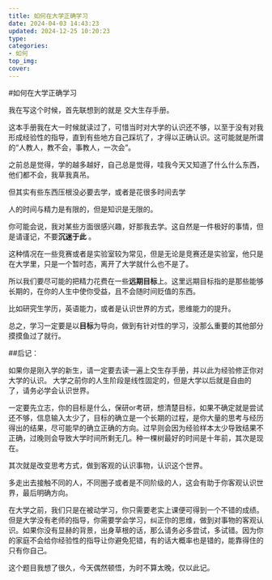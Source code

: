 ```yaml
---
title: 如何在大学正确学习
date: 2024-04-03 14:43:23
updated: 2024-12-25 10:20:23
type:
categories:
- 如何
top_img:
cover: 
---
```


#如何在大学正确学习


我在写这个时候，首先联想到的就是 交大生存手册。

这本手册我在大一时候就读过了，可惜当时对大学的认识还不够，以至于没有对我形成经验性的指导，直到有些地方自己踩坑了，才得以正确认识。这可能就是所谓的“人教人，教不会，事教人，一次会”。

之前总是觉得，学的越多越好，自己总是觉得，哇我今天又知道了什么什么东西，他们都不会，我草我真吊。

但其实有些东西压根没必要去学，或者是花很多时间去学

人的时间与精力是有限的，但是知识是无限的。

你可能会说，我对某些方面很感兴趣，好那我去学。这自然是一件极好的事情，但是请谨记，不要**沉迷于此** 。

这种情况在一些竞赛或者是实验室较为常见，但是无论是竞赛还是实验室，他只是在大学里，只是一个暂时态，离开了大学就什么也不是了。

所以我们要尽可能的把精力花费在一些**远期目标**上。这里远期目标指的是那些能够长期的，在你的人生中使你受益，且不会随时间贬值的东西。

比如研究生学历，英语能力，或者是认识世界的方式，思维能力的提升。

总之，学习一定要是以**目标**为导向，做到有针对性的学习，没那么重要的其他部分摸摸鱼过了就行。

##后记：

如果你是刚入学的新生，请一定要去读一遍上交生存手册，并以此为经验修正你对大学的认识。
大学之前你的人生阶段是线性固定的，但是大学以后就是自由的了，请务必学会认识世界。

一定要先立志，你的目标是什么，保研or考研，想清楚目标，如果不确定就是尝试还不够，信息输入太少了，目标的确立是一个长期的过程，是你大量的思考与经历得出的结果，尽可能早的确立正确的方向。过早则会因为经验样本太少导致结果不正确，过晚则会导致大学时间所剩无几。种一棵树最好的时间是十年前，其次是现在。

其次就是改变思考方式，做到客观的认识事物，认识这个世界。

多走出去接触不同的人，不同圈子或者是不同阶级的人，这会有助于你客观认识世界，最后明确方向。

在大学之前，我们只是在被动学习，你只需要老实上课便可得到一个不错的成绩。但是大学没有老师的指导，你需要学会学习，纠正你的思维，做到对事物的客观认识。如果你没有显赫的背景，出身草根的话，那么请务必多尝试，多试错。因为你的家庭不会给你经验性的指导让你避免犯错，有的话大概率也是错的，能靠得住的只有你自己。  


这个题目我想了很久，今天偶然顿悟，为时不算太晚，仅以此记。
